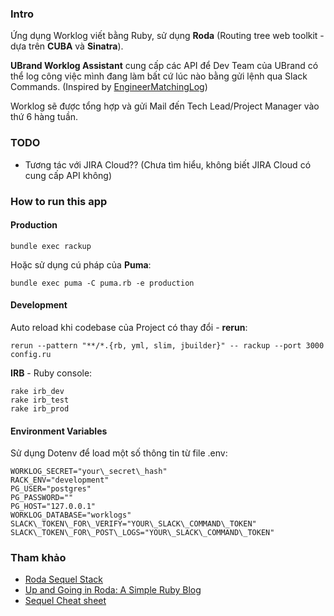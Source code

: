 ### Intro

Ứng dụng Worklog viết bằng Ruby, sử dụng **Roda** (Routing tree web toolkit - dựa trên **CUBA** và **Sinatra**).

**UBrand Worklog Assistant** cung cấp các API để Dev Team của UBrand có thể log công việc mình đang làm bất cứ lúc nào bằng gửi lệnh qua Slack Commands. (Inspired by [EngineerMatchingLog](https://www.engineermatching.com))

Worklog sẽ được tổng hợp và gửi Mail đến Tech Lead/Project Manager vào thứ 6 hàng tuần.

### TODO

- Tương tác với JIRA Cloud?? (Chưa tìm hiểu, không biết JIRA Cloud có cung cấp API không)

### How to run this app

#### Production

```
bundle exec rackup
```

Hoặc sử dụng cú pháp của **Puma**:

```
bundle exec puma -C puma.rb -e production
```

#### Development

Auto reload khi codebase của Project có thay đổi - **rerun**:

```
rerun --pattern "**/*.{rb, yml, slim, jbuilder}" -- rackup --port 3000 config.ru
```

**IRB** - Ruby console:

```
rake irb_dev
rake irb_test
rake irb_prod
```

#### Environment Variables

Sử dụng Dotenv để load một số thông tin từ file .env:

```
WORKLOG_SECRET="your\_secret\_hash"
RACK_ENV="development"
PG_USER="postgres"
PG_PASSWORD=""
PG_HOST="127.0.0.1"
WORKLOG_DATABASE="worklogs"
SLACK\_TOKEN\_FOR\_VERIFY="YOUR\_SLACK\_COMMAND\_TOKEN"
SLACK\_TOKEN\_FOR\_POST\_LOGS="YOUR\_SLACK\_COMMAND\_TOKEN"
```

### Tham khảo

- [Roda Sequel Stack](https://github.com/jeremyevans/roda-sequel-stack)
- [Up and Going in Roda: A Simple Ruby Blog](http://mrcook.uk/simple-roda-blog-tutorial)
- [Sequel Cheat sheet](https://github.com/jeremyevans/sequel/blob/master/doc/cheat_sheet.rdoc)